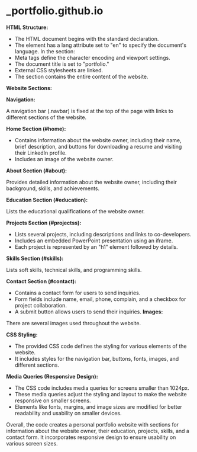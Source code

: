 # _portfolio.github.io

**HTML Structure:**

- The HTML document begins with the standard <!DOCTYPE html> declaration.
- The <html> element has a lang attribute set to "en" to specify the document's language.
In the <head> section:
- Meta tags define the character encoding and viewport settings.
- The document title is set to "portfolio."
- External CSS stylesheets are linked.
- The <body> section contains the entire content of the website.

**Website Sections:**

**Navigation:**


A navigation bar (.navbar) is fixed at the top of the page with links to different sections of the website.

**Home Section (#home):**

- Contains information about the website owner, including their name, brief description, and buttons for downloading a resume and visiting their LinkedIn profile.
- Includes an image of the website owner.

**About Section (#about):**


Provides detailed information about the website owner, including their background, skills, and achievements.

**Education Section (#education):**

Lists the educational qualifications of the website owner.

**Projects Section (#projectss):**


- Lists several projects, including descriptions and links to co-developers.
- Includes an embedded PowerPoint presentation using an iframe.
- Each project is represented by an "h1" element followed by details.

**Skills Section (#skills):**

Lists soft skills, technical skills, and programming skills.

**Contact Section (#contact):**

- Contains a contact form for users to send inquiries.
- Form fields include name, email, phone, complain, and a checkbox for project collaboration.
- A submit button allows users to send their inquiries.
**Images:**

There are several images used throughout the website.

**CSS Styling:**

- The provided CSS code defines the styling for various elements of the website.
- It includes styles for the navigation bar, buttons, fonts, images, and different sections.

**Media Queries (Responsive Design):**

- The CSS code includes media queries for screens smaller than 1024px.
- These media queries adjust the styling and layout to make the website responsive on smaller screens.
- Elements like fonts, margins, and image sizes are modified for better readability and usability on smaller devices.

Overall, the code creates a personal portfolio website with sections for information about the website owner, their education, projects, skills, and a contact form. It incorporates responsive design to ensure usability on various screen sizes.
